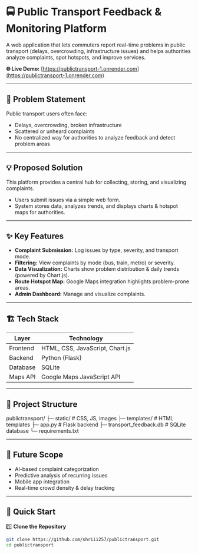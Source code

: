 # 🚍 Public Transport Feedback & Monitoring Platform
A web application that lets commuters report real-time problems in public transport (delays, overcrowding, infrastructure issues) and helps authorities analyze complaints, spot hotspots, and improve services.

**🌐 Live Demo:** [https://publictransport-1.onrender.com](https://publictransport-1.onrender.com)

---

## 🌟 Problem Statement
Public transport users often face:

- Delays, overcrowding, broken infrastructure  
- Scattered or unheard complaints  
- No centralized way for authorities to analyze feedback and detect problem areas  

---

## 💡 Proposed Solution
This platform provides a central hub for collecting, storing, and visualizing complaints.

- Users submit issues via a simple web form.  
- System stores data, analyzes trends, and displays charts & hotspot maps for authorities.  

---

## ✨ Key Features
- **Complaint Submission:** Log issues by type, severity, and transport mode.  
- **Filtering:** View complaints by mode (bus, train, metro) or severity.  
- **Data Visualization:** Charts show problem distribution & daily trends (powered by Chart.js).  
- **Route Hotspot Map:** Google Maps integration highlights problem-prone areas.  
- **Admin Dashboard:** Manage and visualize complaints.  

---

## 🏗 Tech Stack
| Layer     | Technology                  |
|-----------|------------------------------|
| Frontend  | HTML, CSS, JavaScript, Chart.js |
| Backend   | Python (Flask)               |
| Database  | SQLite                        |
| Maps API  | Google Maps JavaScript API    |

---

## 📂 Project Structure
publictransport/
├─ static/ # CSS, JS, images
├─ templates/ # HTML templates
├─ app.py # Flask backend
├─ transport_feedback.db # SQLite database
└─ requirements.txt


---

## 🔮 Future Scope
- AI-based complaint categorization  
- Predictive analysis of recurring issues  
- Mobile app integration  
- Real-time crowd density & delay tracking  

---

## 🚀 Quick Start
1️⃣ **Clone the Repository**
```bash
git clone https://github.com/shriii257/publictransport.git
cd publictransport

